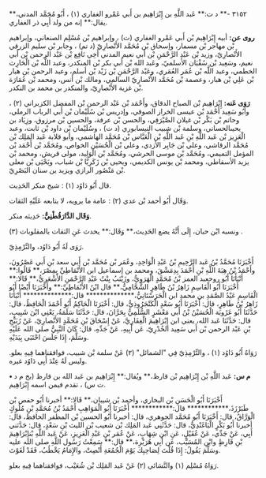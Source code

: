 ٣١٥٢ -** د ت:** عَبد اللَّهِ بن إِبْرَاهِيم بن أَبي عَمْرو الغفاري (١) ، أَبُو مُحَمَّد المدني،** يقال:** إنه من ولد أَبِي ذر الغفاري.

**روى عن:** أبيه إِبْرَاهِيم بْن أَبي عَمْرو الغفاري (ت) ، وإبراهيم بْن مُسْلِم الصنعاني، وإبراهيم بْن مهاجر بْن مسمار، وإسحاق بْن مُحَمَّد الأَنْصارِيّ (د تم) ، وجابر بْن سليم الزرقي الأَنْصارِيّ، وزيد بْن عَبْد الرَّحْمَنِ بْن أَبي نعيم المدني أَخِي نَافِع بْن عَبْد الرحمن بْن أَبي نعيم، وسَعِيد بْن سُفْيَان الأَسلميّ، وعَبد الله بْن أَبي بكر بْن المنكدر، وعبد اللَّه بْن الْحَارِث الخطمي، وعبد اللَّه بْن عُمَر العُمَري، وعَبْد الرَّحْمَنِ بْن زَيْد بْن أسلم، وعبد الرحمن بْن هبار بْن عَلِي بْن هبار، وعصمة بْن مُحَمَّد الأَنْصارِيّ السالمي، ومالك بْن أنس، ومحمد بْن عُمَارَة بْن غزية الأَنْصارِيّ، والمنكدر بن محمد بن النكدر.

**رَوَى عَنه:** إِبْرَاهِيم بْن الصباح الدقاق، وأَحْمَد بْن عَبْد الرحمن بْن المفضل الكزبراني (٢) ، وأَبُو سَعِيد أَحْمَد بْن عيسى الخراز الصوفي، وإدريس بْن سُلَيْمان بْن أَبي الرباب الرملي، وحاتم بْن بَكْر بْن غيلان الصَّيْرَفِي، والحسن بْن عرفة، والحسين بْن مرزوق، وزِيَاد بن يحيىالحساني، وسلمة بْن شبيب النيسابوري (د ت) ، وسُلَيْمان بْن داود بْن ثابت، وعبد الْعَزِيز بْن عَبد اللَّهِ بْنِ عَبد اللَّهِ بْن الْعَبَّاس بْن مُحَمَّد الهاشمي، وأبو قلابة عَبد المَلِك بْن مُحَمَّد الرقاشي، وعلي بْن جَابِر الأزدي، وعلي بْن الْحُسَيْن الخواص، ومُحَمَّد بْن أَحْمَد بْن المؤمل التميمي، ومُحَمَّد بْن موسى الحرشي، ومُحَمَّد بْن الْوَلِيد، مولى قريش، ومحمد بْن يزيد الأسفاطي، ومحمد بْن يونس الكديمي، ويحيى بْن زَكَرِيَّا بْن شباب، ويَحْيَى بْن معلى بْن مَنْصُور الرازي ويزيد ين سنان البَصْرِيّ.

قال أَبُو دَاوُد (١) : شيخ منكر الحَدِيث.

وَقَال أَبُو أحمد بْن عدي (٢) : عامة ما يرويه، لا يتابعه عَلَيْهِ الثقات.

**وَقَال الدَّارَقُطْنِيُّ:** حَدِيثه منكر.

ونسبه ابْن حبان، إِلَى أَنَّهُ يضع الحَدِيث،** وَقَال:** يحدث عَنِ الثقات بالمقلوبات (٣) .

رَوَى لَهُ أَبُو دَاوُد، والتِّرْمِذِيّ.

أَخْبَرَنَا مُحَمَّدُ بْنُ عَبد الرَّحِيمِ بْنُ عَبْدِ الْوَاحِدِ، وعُمَر بْن مُحَمَّد بْن أَبي سعد بْنِ أَبي عَصْرُونَ، وأَحْمَدُ بْنُ هِبَةَ اللَّهِ بْنِ أَحْمَدَ بِدِمَشْقَ، ومحمد بن إسماعيل ابن الأَنْمَاطِيِّ بِمِصْرَ،** قَالُوا:** أَنْبَأَنَا أَبُو روحعبد العمز بْنُ مُحَمَّدٍ الْهَرَوِيُّ، وزَيْنَبُ بِنْتُ عَبْدِ الرَّحْمَنِ الأَشْعَرِيُّ،** قَالا:** أَخْبَرَنَا أَبُو الْقَاسِمِ زَاهِرُ بْنُ طَاهِرٍ الشَّحَّامِيُّ،** قال ابْنُ الأَنْمَاطِيِّ:** وأَخْبَرَنَا أَيْضًا أَبُو الْقَاسِمِ عَبْدُ الصَّمَدِ بن محمد ابن الْحَرَسْتَانِيُّ،************** قال:************** أَنْبَأَنَا زَاهِرُ بْنُ طَاهِرٍ، قال: أَخْبَرَنَا أَبُو سَعْدٍ الْكَنْجَرُوذِيُّ، قال: أَخْبَرَنَا الْحَاكِمُ أَبُو أَحْمَدَ الْحَافِظُ، قال: حَدَّثَنَا أَبُو عَرُوبَة الْحُسَيْنُ بْنُ أَبي مَعْشَرٍ السُّلَمِيُّ بِحَرَّانَ، قال: حَدَّثَنَا سَلَمَةُ، يَعْنِي ابْنَ شَبِيبٍ، قال: حَدَّثَنَا عَبد الله، يعني ابن إِبْرَاهِيمَ الْغِفَارِيَّ، عَنْ إِسْحَاقَ بْنِ مُحَمَّدٍ الأَنْصارِيّ، عَنْ رُبَيْحِ بْنِ عَبْد الرحمن بْن أَبي سَعِيد الخُدْرِيّ، عَن أَبِيهِ، عَنْ جَدِّهِ، قال: كَانَ النَّبِيُّ صلى الله عَلَيْهِ وسَلَّمَ، إِذَا جَلَسَ احْتَبَى بِيَدَيْهِ.

رَوَاهُ أَبُو دَاوُد (١) ، والتِّرْمِذِيّ فِي "الشمائل" (٢) عَنْ سلمة بْن شبيب، فوافقناهما فِيهِ بعلو. وليس لَهُ عِنْدَ أَبِي دَاوُد غيره.

**• م س:** عَبد اللَّهِ بْن إِبْرَاهِيم بْن قارظ،** ويُقال:** إِبْرَاهِيم بن عَبد الله بن قارظ (بخ م د ت س) ، تقدم فيمن اسمه إِبْرَاهِيم.

أَخْبَرَنَا أَبُو الْحَسَنِ بْن البخاري، وأحمد بْن شيبان،** قَالا:** أخبرنا أَبُو حفص بْن طَبَرْزَذَ،************ قال:************ أَخْبَرَنَا أَبُو الْمَوَاهِبِ أَحْمَدُ بْنُ مُحَمَّدِ بْنِ مُلُوكٍ الْوَرَّاقُ، قال: أَخْبَرَنَا أَبُو مُحَمَّد الجوهري، قال: أخبرنا أَبُو الحسين بْن المظفر الحافظ، قال: أخبرنا أَبُو بَكْرٍ الْبَاغَنْدِيُّ، قال: حَدَّثَنِي عَبد المَلِك بْن شعيب بْن الليث بْنِ سَعْدٍ، قال: حَدَّثني أَبِي، عَنْ جَدِّي، عَنْ عُقَيْلٍ، عَنِ ابْنِ شِهَابٍ، عَنْ عُمَر بْنِ عَبْدِ الْعَزِيزِ، عَنْ عَبد اللَّهِ بْنإِبْرَاهِيمَ بْنِ قَارِظٍ وابْنِ المُسَيَّب، عَن أَبِي هُرَيْرة،** قال:** سَمِعْتُ رَسُول اللَّهِ صلى الله عليه وسَلَّمَ يَقُولُ: إِذَا قُلْتَ لِصَاحِبِكَ يَوْمَ الْجُمُعَةِ أَنْصِتْ، والإِمَامُ يَخْطُبُ، فَقَدْ لَغَوْتَ.

رَوَاهُ مُسْلِم (١) والنَّسَائي (٢) عَنْ عَبد المَلِك بْن شُعَيْب، فوافقناهما فِيهِ بعلو.